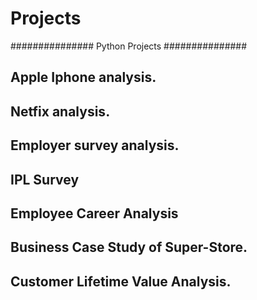 # Projects
###############
Python Projects
###############

## Apple Iphone analysis.

## Netfix analysis.

## Employer survey analysis.

## IPL Survey

## Employee Career Analysis

## Business Case Study of Super-Store.

## Customer Lifetime Value Analysis.
